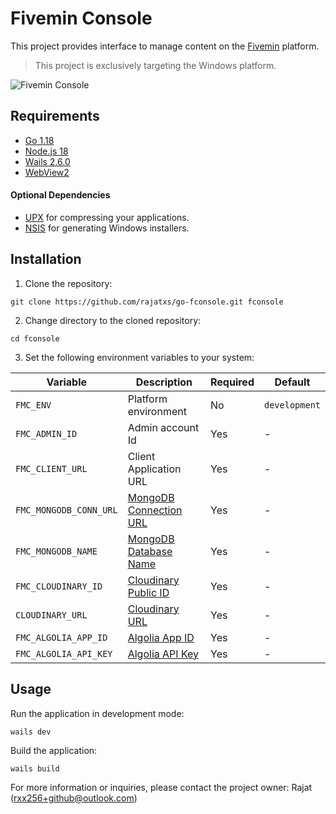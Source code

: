 # Fivemin Console

This project provides interface to manage content on the [Fivemin](https://www.fivemin.in) platform.

> This project is exclusively targeting the Windows platform.

![Fivemin Console](https://res.cloudinary.com/dcwxfpep4/image/upload/v1697043718/screens/rgpebbvpsqm2oop16jv6.webp)

## Requirements

- [Go 1.18](https://go.dev/dl)
- [Node.js 18](https://nodejs.org/en/download)
- [Wails 2.6.0](https://wails.io/docs/gettingstarted/installation)
- [WebView2](https://developer.microsoft.com/en-us/microsoft-edge/webview2)

#### Optional Dependencies

- [UPX](https://upx.github.io) for compressing your applications.
- [NSIS](https://nsis.sourceforge.io/Main_Page) for generating Windows installers.

## Installation

1. Clone the repository:

```shell
git clone https://github.com/rajatxs/go-fconsole.git fconsole
```

2. Change directory to the cloned repository:

```shell
cd fconsole
```

3. Set the following environment variables to your system:

| Variable | Description | Required | Default |
|----------|-------------|----------|---------|
| ```FMC_ENV``` | Platform environment | No | `development` |
| ```FMC_ADMIN_ID``` | Admin account Id | Yes | - |
| ```FMC_CLIENT_URL``` | Client Application URL | Yes | - |
| ```FMC_MONGODB_CONN_URL``` | [MongoDB Connection URL](https://www.mongodb.com) | Yes | - |
| ```FMC_MONGODB_NAME``` | [MongoDB Database Name](https://www.mongodb.com) | Yes | - |
| ```FMC_CLOUDINARY_ID``` | [Cloudinary Public ID](https://cloudinary.com) | Yes | - |
| ```CLOUDINARY_URL``` | [Cloudinary URL](https://cloudinary.com) | Yes | - |
| ```FMC_ALGOLIA_APP_ID``` | [Algolia App ID](https://www.algolia.com) | Yes | - |
| ```FMC_ALGOLIA_API_KEY``` | [Algolia API Key](https://www.algolia.com) | Yes | - |

## Usage

Run the application in development mode:

```shell
wails dev
```

Build the application:

```shell
wails build
```

For more information or inquiries, please contact the project owner: Rajat (rxx256+github@outlook.com)
